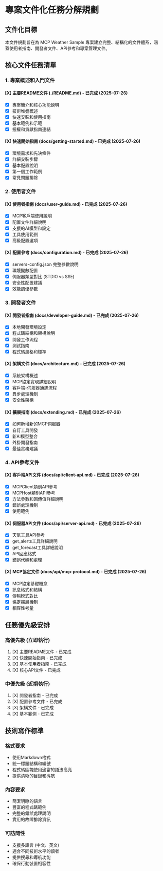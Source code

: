 # 專案文件化任務分解規劃

## 文件化目標

本文件規劃旨在為 MCP Weather Sample 專案建立完整、結構化的文件體系，涵蓋使用者指南、開發者文件、API參考和專案管理文件。

## 核心文件任務清單

### 1. 專案概述和入門文件

#### [X] 主要README文件 (./README.md) - 已完成 (2025-07-26)
- [X] 專案簡介和核心功能說明
- [X] 技術堆疊概述
- [X] 快速安裝和使用指南
- [X] 基本範例和示範
- [X] 授權和貢獻指南連結

#### [X] 快速開始指南 (docs/getting-started.md) - 已完成 (2025-07-26)
- [X] 環境需求和先決條件
- [X] 詳細安裝步驟
- [X] 基本配置說明
- [X] 第一個工作範例
- [X] 常見問題排除

### 2. 使用者文件

#### [X] 使用者指南 (docs/user-guide.md) - 已完成 (2025-07-26)
- [X] MCP客戶端使用說明
- [X] 配置文件詳細說明
- [X] 支援的AI模型和設定
- [X] 工具使用範例
- [X] 高級配置選項

#### [X] 配置參考 (docs/configuration.md) - 已完成 (2025-07-26)
- [X] servers-config.json 完整參數說明
- [X] 環境變數配置
- [X] 伺服器類型對比 (STDIO vs SSE)
- [X] 安全性配置建議
- [X] 效能調優參數

### 3. 開發者文件

#### [X] 開發者指南 (docs/developer-guide.md) - 已完成 (2025-07-26)
- [X] 本地開發環境設定
- [X] 程式碼結構和架構說明
- [X] 開發工作流程
- [X] 測試指南
- [X] 程式碼風格和標準

#### [X] 架構文件 (docs/architecture.md) - 已完成 (2025-07-26)
- [X] 系統架構概述
- [X] MCP協定實現詳細說明
- [X] 客戶端-伺服器通訊流程
- [X] 異步處理機制
- [X] 安全性架構

#### [X] 擴展指南 (docs/extending.md) - 已完成 (2025-07-26)
- [X] 如何新增新的MCP伺服器
- [X] 自訂工具開發
- [X] 新AI模型整合
- [X] 外掛開發指南
- [X] 最佳實務建議

### 4. API參考文件

#### [X] 客戶端API文件 (docs/api/client-api.md) - 已完成 (2025-07-26)
- [X] MCPClient類別API參考
- [X] MCPHost類別API參考
- [X] 方法參數和回傳值詳細說明
- [X] 錯誤處理機制
- [X] 使用範例

#### [X] 伺服器API文件 (docs/api/server-api.md) - 已完成 (2025-07-26)
- [X] 天氣工具API參考
- [X] get_alerts工具詳細說明
- [X] get_forecast工具詳細說明
- [X] API回應格式
- [X] 錯誤代碼和處理

#### [X] MCP協定文件 (docs/api/mcp-protocol.md) - 已完成 (2025-07-26)
- [X] MCP協定基礎概念
- [X] 訊息格式和結構
- [X] 傳輸模式對比
- [X] 協定擴展機制
- [X] 相容性考量

## 任務優先級安排

### 高優先級 (立即執行)
1. [X] 主要README文件 - 已完成
2. [X] 快速開始指南 - 已完成
3. [X] 基本使用者指南 - 已完成
4. [X] 核心API文件 - 已完成

### 中優先級 (近期執行)
1. [X] 開發者指南 - 已完成
2. [X] 配置參考文件 - 已完成
3. [X] 架構文件 - 已完成
4. [X] 基本範例 - 已完成


## 技術寫作標準

### 格式要求
- 使用Markdown格式
- 統一標題結構和編號
- 程式碼區塊使用適當的語法高亮
- 提供清晰的目錄和導航

### 內容要求
- 簡潔明瞭的語言
- 豐富的程式碼範例
- 完整的錯誤處理說明
- 實用的故障排除資訊

### 可訪問性
- 支援多語言 (中文、英文)
- 適合不同技術水平的讀者
- 提供搜尋和導航功能
- 確保行動裝置相容性